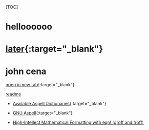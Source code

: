 
[TOC]

# helloooooo

# [later](/wl.md){:target="_blank"}



# john cena 

[open in new tab](http://archlinux.org){:target="_blank"}

[readme](/README.md)

- [Available Aspell Dictionaries](http://aspell.net/test/cur/){:target="_blank"}

- [GNU Aspell](http://aspell.net/){:target="_blank"}

- [High-Intellect Mathematical Formatting with eqn! (groff and troff)](https://www.youtube.com/watch?v=sp0qgpeG6EY) 




